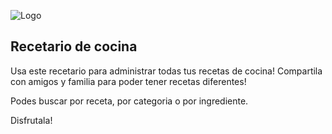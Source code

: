 ![Logo](https://user-images.githubusercontent.com/50494973/121083143-6f955e00-c7b5-11eb-9a62-582414fe3cb8.jpeg)




## Recetario de cocina                                    

Usa este recetario para administrar todas tus recetas de cocina!
Compartila con amigos y familia para poder tener recetas diferentes!

Podes buscar por receta, por categoria o por ingrediente.

Disfrutala!
